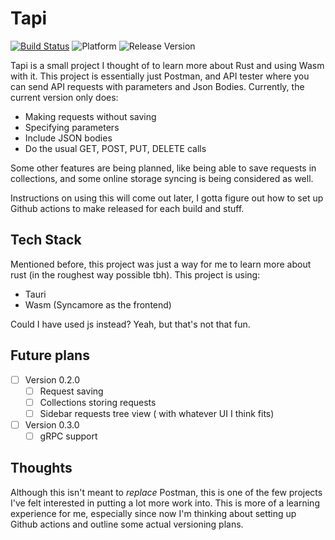 # Tapi

[![Build Status](https://github.com/jolvera2001/tapi/workflows/Tauri%20App%20Build/badge.svg)](https://github.com/jolvera2001/tapi/actions)
![Platform](https://img.shields.io/badge/platform-windows%20%7C%20macos%20%7C%20linux-lightgrey)
![Release Version](https://img.shields.io/github/v/release/jolvera2001/tapi?include_prereleases)

Tapi is a small project I thought of to learn more about Rust and using Wasm with it. This project is essentially just Postman, and API tester where you can send API requests with parameters and Json Bodies. Currently, the current version only does:

- Making requests without saving
- Specifying parameters
- Include JSON bodies
- Do the usual GET, POST, PUT, DELETE calls

Some other features are being planned, like being able to save requests in collections, and some online storage syncing is being considered as well.

Instructions on using this will come out later, I gotta figure out how to set up Github actions to make released for each build and stuff.

## Tech Stack

Mentioned before, this project was just a way for me to learn more about rust (in the roughest way possible tbh). This project is using:

- Tauri
- Wasm (Syncamore as the frontend)

Could I have used js instead? Yeah, but that's not that fun.

## Future plans

- [ ] Version 0.2.0
  - [ ] Request saving
  - [ ] Collections storing requests
  - [ ] Sidebar requests tree view ( with whatever UI I think fits)
- [ ] Version 0.3.0
  - [ ] gRPC support

## Thoughts

Although this isn't meant to *replace* Postman, this is one of the few projects I've felt interested in putting a lot more work into. This is more of a learning experience for me, especially since now I'm thinking about setting up Github actions and outline some actual versioning plans.
